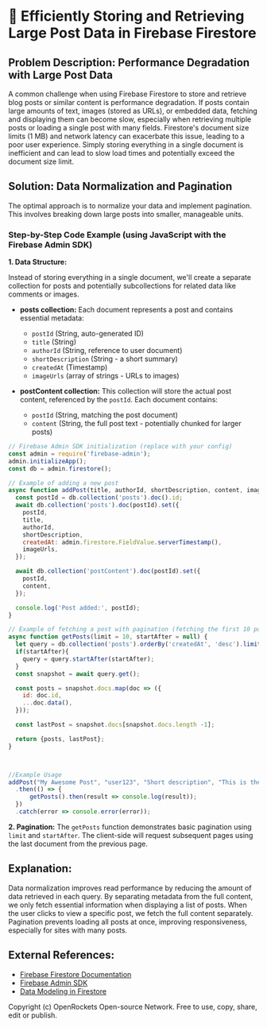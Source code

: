# 🐞 Efficiently Storing and Retrieving Large Post Data in Firebase Firestore


## Problem Description:  Performance Degradation with Large Post Data

A common challenge when using Firebase Firestore to store and retrieve blog posts or similar content is performance degradation.  If posts contain large amounts of text, images (stored as URLs), or embedded data, fetching and displaying them can become slow, especially when retrieving multiple posts or loading a single post with many fields.  Firestore's document size limits (1 MB) and network latency can exacerbate this issue, leading to a poor user experience.  Simply storing everything in a single document is inefficient and can lead to slow load times and potentially exceed the document size limit.


## Solution:  Data Normalization and Pagination

The optimal approach is to normalize your data and implement pagination.  This involves breaking down large posts into smaller, manageable units.

### Step-by-Step Code Example (using JavaScript with the Firebase Admin SDK)


**1. Data Structure:**

Instead of storing everything in a single document, we'll create a separate collection for posts and potentially subcollections for related data like comments or images.

* **posts collection:** Each document represents a post and contains essential metadata:
    * `postId` (String, auto-generated ID)
    * `title` (String)
    * `authorId` (String, reference to user document)
    * `shortDescription` (String - a short summary)
    * `createdAt` (Timestamp)
    * `imageUrls` (array of strings - URLs to images)


* **postContent collection:**  This collection will store the actual post content, referenced by the `postId`. Each document contains:
    * `postId` (String, matching the post document)
    * `content` (String, the full post text - potentially chunked for larger posts)

```javascript
// Firebase Admin SDK initialization (replace with your config)
const admin = require('firebase-admin');
admin.initializeApp();
const db = admin.firestore();

// Example of adding a new post
async function addPost(title, authorId, shortDescription, content, imageUrls) {
  const postId = db.collection('posts').doc().id;
  await db.collection('posts').doc(postId).set({
    postId,
    title,
    authorId,
    shortDescription,
    createdAt: admin.firestore.FieldValue.serverTimestamp(),
    imageUrls,
  });

  await db.collection('postContent').doc(postId).set({
    postId,
    content,
  });

  console.log('Post added:', postId);
}

// Example of fetching a post with pagination (fetching the first 10 posts)
async function getPosts(limit = 10, startAfter = null) {
  let query = db.collection('posts').orderBy('createdAt', 'desc').limit(limit);
  if(startAfter){
    query = query.startAfter(startAfter);
  }
  const snapshot = await query.get();

  const posts = snapshot.docs.map(doc => ({
    id: doc.id,
    ...doc.data(),
  }));

  const lastPost = snapshot.docs[snapshot.docs.length -1];

  return {posts, lastPost};
}



//Example Usage
addPost("My Awesome Post", "user123", "Short description", "This is the full content of my awesome post", ["url1", "url2"])
  .then(() => {
      getPosts().then(result => console.log(result));
  })
  .catch(error => console.error(error));
```

**2. Pagination:** The `getPosts` function demonstrates basic pagination using `limit` and `startAfter`.  The client-side will request subsequent pages using the last document from the previous page.


## Explanation:

Data normalization improves read performance by reducing the amount of data retrieved in each query.  By separating metadata from the full content, we only fetch essential information when displaying a list of posts. When the user clicks to view a specific post, we fetch the full content separately.  Pagination prevents loading all posts at once, improving responsiveness, especially for sites with many posts.


## External References:

* [Firebase Firestore Documentation](https://firebase.google.com/docs/firestore)
* [Firebase Admin SDK](https://firebase.google.com/docs/admin/setup)
* [Data Modeling in Firestore](https://firebase.google.com/docs/firestore/modeling-data)


Copyright (c) OpenRockets Open-source Network. Free to use, copy, share, edit or publish.

